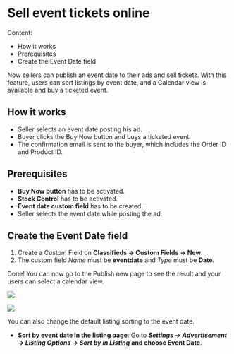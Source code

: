 
# Sell event tickets online
Content:
-  How it works
-   Prerequisites
-   Create the Event Date field

Now sellers can publish an event date to their ads and sell tickets. With this feature, users can sort listings by event date, and a Calendar view is available and buy a ticketed event.

## How it works

-   Seller selects an event date posting his ad.
-   Buyer clicks the Buy Now button and buys a ticketed event.
-   The confirmation email is sent to the buyer, which includes the Order ID and Product ID.

## Prerequisites

-   **Buy Now button** has to be activated.
-  **Stock Control** has to be activated.
-   **Event date custom field** has to be created.
-   Seller selects the event date while posting the ad.

## Create the Event Date field

1.  Create a Custom Field on  **Classifieds -> Custom Fields -> New**.
2.  The custom field  _Name_  must be  **eventdate**  and  _Type_  must be  **Date**.

Done! You can now go to the Publish new page to see the result and your users can select a calendar view.

![](https://github.com/yclas/guides/blob/master/images/sell-event-tickets-online-2.png)


![](https://github.com/yclas/guides/blob/master/images/sell-event-tickets-online-3.png)

You can also change the default listing sorting to the event date.

-   **Sort by event date in the listing page**: Go to  **_Settings -> Advertisement -> Listing Options -> Sort by in Listing_  and choose Event Date**.
